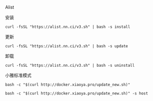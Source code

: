 Alist

安装
```
curl -fsSL "https://alist.nn.ci/v3.sh" | bash -s install
```
更新
```
curl -fsSL "https://alist.nn.ci/v3.sh" | bash -s update
```
卸载
```
curl -fsSL "https://alist.nn.ci/v3.sh" | bash -s uninstall
```
小雅标准模式
```
bash -c "$(curl http://docker.xiaoya.pro/update_new.sh)"
```
```
bash -c "$(curl http://docker.xiaoya.pro/update_new.sh)" -s host
```
